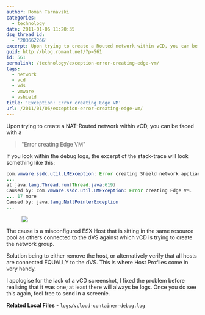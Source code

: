 ```yaml
---
author: Roman Tarnavski
categories:
  - technology
date: 2011-01-06 11:20:35
dsq_thread_id:
  - '203662266'
excerpt: Upon trying to create a Routed network within vCD, you can be faced with a "Error creating Edge VM" message. If you look within the debug logs, the stack-trace will look something like
guid: http://blog.romant.net/?p=561
id: 561
permalink: /technology/exception-error-creating-edge-vm/
tags:
  - network
  - vcd
  - vds
  - vmware
  - vshield
title: 'Exception: Error creating Edge VM'
url: /2011/01/06/exception-error-creating-edge-vm/
---
```


Upon trying to create a NAT-Routed network within vCD, you can be faced with a 

> "Error creating Edge VM"

If you look within the debug logs, the excerpt of the stack-trace will look something like this:
  
```java
com.vmware.ssdc.util.LMException: Error creating Shield network appliance.
...
at java.lang.Thread.run(Thread.java:619)
Caused by: com.vmware.ssdc.util.LMException: Error creating Edge VM.
... 17 more
Caused by: java.lang.NullPointerException
...
``` 

<figure>
  <img src="/images/2011/01/Error-creating-Edge-VM.png">
</figure>

The cause is a misconfigured ESX Host that is sitting in the same resource pool as others connected to the dVS against which vCD is trying to create the network group.

Solution being to either remove the host, or alternatively verify that all hosts are connected EQUALLY to the dVS. This is where Host Profiles come in very handy.

I apologise for the lack of a vCD screenshot, I fixed the problem before realising that it was one; at least there will always be logs. Once you do see this again, feel free to send in a screenie.

**Related Local Files** - `logs/vcloud-container-debug.log`